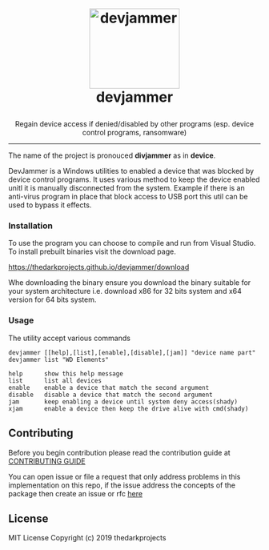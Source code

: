 

# <p style="text-align: center;" align="center"><img src="https://thedarkprojects.github.io/devjammer/favicon.png" alt="devjammer" style="width:180px;height:160px;" width="180" height="160" /><br /> devjammer</p>

<p style="text-align: center;" align="center">Regain device access if denied/disabled by other programs (esp. device control programs, ransomware)</p>

---

The name of the project is pronouced **divjammer** as in **device**.

DevJammer is a Windows utilities to enabled a device that was blocked by device control programs. It uses various method to keep the device enabled unitl it is manually disconnected from the system. Example if there is an anti-virus program in place that block access to USB port this util can be used to bypass it effects.

### Installation

To use the program you can choose to compile and run from 
Visual Studio. To install prebuilt binaries visit the download page. 

https://thedarkprojects.github.io/devjammer/download

Whe downloading the binary ensure you download the binary 
suitable for your system architecture i.e. download x86 for 
32 bits system and x64 version for 64 bits system.

### Usage 

The utility accept various commands 
```
devjammer [[help],[list],[enable],[disable],[jam]] "device name part"
devjammer list "WD Elements"

help      show this help message
list      list all devices
enable    enable a device that match the second argument
disable   disable a device that match the second argument
jam       keep enabling a device until system deny access(shady)
xjam      enable a device then keep the drive alive with cmd(shady)
```

## Contributing

Before you begin contribution please read the contribution guide at [CONTRIBUTING GUIDE](https://thedarkprojects.github.io/devjammer/contribute)

You can open issue or file a request that only address problems in this implementation on this repo, if the issue address the concepts of the package then create an issue or rfc [here](https://github.com/thedarkprojects/devjammer/issues)

## License

MIT License Copyright (c) 2019 thedarkprojects

